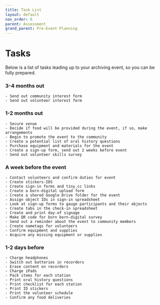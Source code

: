 ```yaml
---
title: Task List
layout: default
nav_order: 6
parent: Assessment
grand_parent: Pre-Event Planning
---
```


# Tasks 

Below is a list of tasks leading up to your archiving event, so you can be fully prepared. 

### 3-4 months out 

	- Send out community interest form 
	- Send out volunteer interest form 

### 1-2 months out 

	- Secure venue
	- Decide if food will be provided during the event, if so, make arrangements 
	- Begin to promote the event to the community 
	- Create a potential list of oral history questions 
	- Purchase equipment and materials for the event 
	- Create a sign-up form, send out 2 weeks before event 
	- Send out volunteer skills survey 

### A week before the event 

	- Contact volunteers and confirm duties for event
	- Create stickers-IDS
	- Create sign-in forms and tiny.cc links 
	- Create a born-digital upload form 
	- Create a shared Google Drive folder for the event
	- Assign object IDs in sign-in spreadsheet
	- Look at sign-up forms to gauge participants and their objects
	- Create tabs in the check-in spreadsheet 
	- Create and print day-of signage 
	- Make QR code for born born-digital survey 
	- Send out a reminder about the event to community members 
	- Create nametags for volunteers 
	- Confirm equipment and supplies 
	- Acquire any missing equipment or supplies 

 ### 1-2 days before 

	- Charge headphones
	- Switch out batteries in recorders 
	- Erase content on recorders 
	- Charge iPads 
	- Pack items for each station 
	- Print oral history questions 
	- Print checklist for each station 
	- Print ID stickers  
	- Print the volunteer schedule 
	- Confirm any food deliveries

